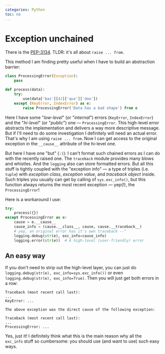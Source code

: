 ```yaml
---
categories: Python
toc: no
...
```


# Exception **unchained**

There is the [PEP-3134](https://www.python.org/dev/peps/pep-3134/). TLDR: it's all about `raise ... from`.

This method I am finding pretty useful when I have to build an abstraction barrier:

```python
class ProcessingError(Exception):
    pass

def process(data):
    try:
        use(data['baz'][42]['qux']['doo'])
    except (KeyError, IndexError) as e:
        raise ProcessingError('Data has a bad shape') from e
```

Here I have some "*low-level*" (or "*internal*") errors (`KeyError`, `IndexError`) and the "*hi-level*" (or "*public*") one — `ProcessingError`. This high-level error abstracts the implementation and delivers a way more descriptive message. But if I'll need to do some investigation I definitely will need an actual error. That's why I am using `raise ... from`. Now I can get access to the original exception in the `__cause__` attribute of the hi-level one.

But here I have one "but" (`:)`): I can't format such chained errors as I can do with the recently raised one. The `traceback` module provides many blows and whistles. And the `logging` also can store formatted errors. But all this stuff is tightly coupled with the "exception info" — a type of triples (i.e. `tuple`) with *exception class*, *exception value*, and *traceback object* inside. Such triples you usually can get by calling of `sys.exc_info()`, but this function always returns the most recent exception — yep(!), the `ProcessingError`!

Here is a workaround I use:

```python
try:
    process({})
except ProcessingError as e:
    cause = e.__cause__
    cause_info = (cause.__class__, cause, cause.__traceback__)
    # yep, an original error has it's own traceback --^
    logging.debug(str(e), exc_info=cause_info)
    logging.error(str(e))  # A high-level (user-friendly) error
```


## An easy way

If you don't need to strip out the high-level layer, you can just do `logging.debug(str(e), exc_info=sys.exc_info())` or even `logging.debug(str(e), exc_info=True)`. Then you will just get both errors in a row:

```text
Traceback (most recent call last):
...
KeyError: ...

The above exception was the direct cause of the following exception:

Traceback (most recent call last):
...
ProcessingError: ...
```

Yes, just it! I definitely think what this is the main reason why all the `exc_info` stuff so cumbersome: you should use (and want to use) such easy ways.